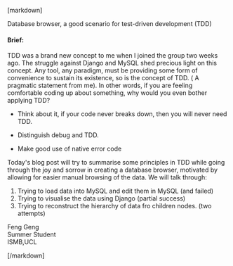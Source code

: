 [markdown]

Database browser, a good scenario for test-driven development (TDD)

#### Brief:
TDD was a brand new concept to me when I joined the group two weeks ago. The struggle against Django and MySQL shed precious light on this concept.
Any tool, any paradigm, must be providing some form of convenience to sustain its existence, so is the concept of TDD. ( A pragmatic statement from me). In other words, if you are feeling comfortable coding up about something, why would you even bother applying TDD?


* Think about it, if your code never breaks down, then you will never need TDD.

* Distinguish debug and TDD.

* Make good use of native error code



Today's blog post will try to summarise some principles in TDD while going through the joy and sorrow in creating a database browser, motivated by allowing for easier manual browsing of the data. We will talk through:

1. Trying to load data into MySQL and edit them in MySQL (and failed)
2. Trying to visualise the data using Django (partial success)
3. Trying to reconstruct the hierarchy of data fro children nodes. (two attempts)


Feng Geng<br />
Summer Student<br />
ISMB,UCL

[/markdown]
